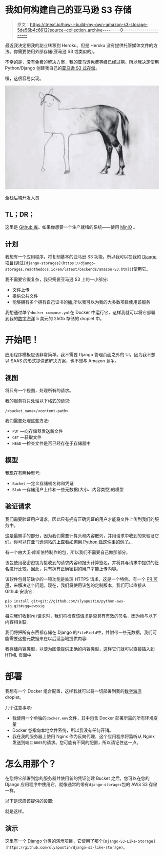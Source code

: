 # 我如何构建自己的亚马逊 S3 存储

> 原文：<https://itnext.io/how-i-build-my-own-amazon-s3-storage-5de56b4c6612?source=collection_archive---------0----------------------->

最近我决定把我的副业转移到 Heroku。但是 Heroku 没有提供托管媒体文件的方法。你需要使用外部存储(亚马逊 S3 或类似的)。

不幸的是，没有免费的解决方案，我的亚马逊免费等级已经过期。所以我决定使用 Python/Django 创建我自己的[亚马逊 S3 式存储](https://github.com/slyapustin/django-s3-like-storage)。

嘿，这很容易实现。

![](img/f7d2162477dc1782e54a1d7cf4511777.png)

全栈后端开发人员

## TL；DR；

这里是 [Github 库](https://github.com/slyapustin/django-s3-like-storage)。如果你想要一个生产就绪的系统——使用 [MinIO](https://min.io?utm_source=lyapustin) 。

## 计划

我想有一个应用程序，将复制基本的亚马逊 S3 功能，所以我可以在我的 [Django 项目](https://github.com/slyapustin?tab=repositories&q=django)(通过`[django-storages](https://django-storages.readthedocs.io/en/latest/backends/amazon-S3.html)`)使用它。

我不需要它很复杂，我只需要亚马逊 S3 上的一小部分:

*   文件上传
*   提供公共文件
*   能够拥有多个拥有自己证书的[桶](https://docs.aws.amazon.com/AmazonS3/latest/dev/UsingBucket.html),所以我可以为我的大多数项目使用该服务

我想通过单个`docker-compose.yml`在 Docker 中运行它，这样我就可以将它部署到我的[数字海洋](https://m.do.co/c/08ce1ee690de) 5 美元的 25Gb 存储的 droplet 中。

# 开始吧！

应用程序模板应该非常简单。我不需要 Django 管理页面之外的 UI，因为我不想以 SAAS 的形式提供该解决方案，也不想与 Amazon 竞争。

## 视图

将只有一个视图，处理所有的请求。

我的服务将只处理以下格式的请求:

`/<bucket_name>/<content-path>`

我们需要处理这些方法:

*   `PUT` —向存储器发送新文件
*   `GET` —获取文件
*   `HEAD` —检查文件是否已经存在于存储器中

## 模型

我现在有两种型号:

*   `Bucket` —定义存储桶名称和凭证
*   `Blob` —存储用户上传和一些元数据(大小、内容类型)的模型

## 验证请求

我们需要验证用户请求，因此只有拥有正确凭证的用户才能将文件上传到我们的服务中。

这是最棘手的部分，因为我们需要计算头和内容散列，并用请求中收到的来验证它们。你可以在亚马逊网站的[上查看如何用 Python 做这件事的例子。](https://docs.aws.amazon.com/general/latest/gr/sigv4-signed-request-examples.html)

有一个由大卫·库斯伯特制作的包，所以我们不需要自己做那部分。

该包使用秘密密钥为接收到的请求内容和报头计算签名，并将其与请求中提供的签名进行比较。因此，只有拥有正确密钥的用户才能上传内容。

该软件包目前缺少的一项功能是处理 HTTPS 请求，这是一个特例。有一个 [PR 可用](https://github.com/dacut/python-aws-sig/pull/3)，来解决这个问题。现在，我们将使用该包的定制版本，我们可以直接从 Github 安装它:

```
pip install git+git://github.com/slyapustin/python-aws-sig.git#egg=awssig
```

每次我们收到`PUT`请求时，我们将检查该请求是否具有有效的签名，因为桶与以下内容相关联:

我们将把所有东西都存储在 Django 的`FileField`中，并附带一些元数据，我们可能需要这些元数据来在以后适当地提供内容:

我存储内容类型，以便为图像提供正确的内容类型，这样它们就可以直接插入到 HTML 页面中:

# 部署

我想有一个 Docker 组合配置，这样我就可以将一切部署到我的[数字海洋](https://m.do.co/c/08ce1ee690de) droplet。

几个注意事项:

*   我使用一个单独的`docker.env`文件，其中包含 Docker 部署所需的所有环境变量
*   Docker 卷指向本地文件系统，所以我没有任何开销。
*   我在我的服务器上使用 Nginx 作为反向代理，这个应用程序将监听从 Nginx 发送到端口`8005`的请求。您可能有不同的配置，所以请记住这一点。

# 怎么用那个？

在您将它部署到您的服务器并使用新的凭证创建 Bucket 之后，您可以在您的 Django 应用程序中使用它，就像通常的带有`django-storages`包的 AWS S3 存储一样。

以下是您应该提供的设置:

就是这样。

## 演示

这里有一个 [Django 分类的演示](https://github.com/slyapustin/django-classified-demo)项目，它使用了那个`[Django-S3-Like-Storage](https://github.com/slyapustin/django-s3-like-storage)`。